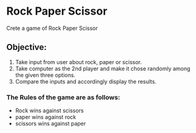 # Rock Paper Scissor
Crete a game of Rock Paper Scissor

## Objective:
1. Take input from user about rock, paper or scissor.
2. Take computer as the 2nd player and make it chose randomly among the given three options.
3. Compare the inputs and accordingly display the results.

### The Rules of the game are as follows:
- Rock wins against scissors
- paper wins against rock
- scissors wins against paper